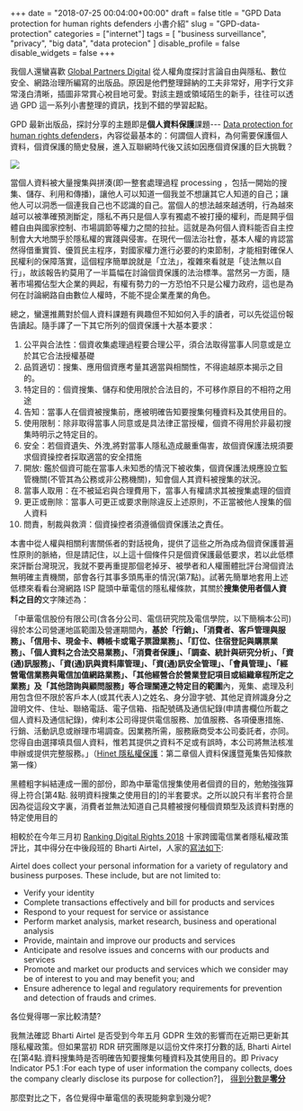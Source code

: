 +++
date = "2018-07-25 00:04:00+00:00"
draft = false
title = "GPD Data protection for human rights defenders 小書介紹"
slug = "GPD-data-protection"
categories = ["internet"]
tags = [
  "business surveillance",
  "privacy",
  "big data",
  "data protecion"
  ]
disable_profile = false
disable_widgets = false
+++

我個人還蠻喜歡 [Global Partners Digital](https://www.gp-digital.org/) 從人權角度探討言論自由與隱私、數位安全、網路治理所編寫的出版品。原因是他們整理歸納的工夫非常好，用字行文非常淺白清晰，插圖非常賞心裞目地可愛。對該主題或領域陌生的新手，往往可以透過 GPD 這一系列小書整理的資訊，找到不錯的學習起點。

<!--more-->

 GPD 最新出版品，探討分享的主題即是**個人資料保護**課題---
[Data protection for human rights defenders](https://www.gp-digital.org/publication/travel-guide-to-data-protection/)，內容從最基本的：何謂個人資料，為何需要保護個人資料，個資保護的簡史發展，進入互聯網時代後又該如因應個資保護的巨大挑戰？

![](https://www.gp-digital.org/wp-content/uploads/2018/07/cover-367x450.png)

當個人資料被大量搜集與拼湊(即一整套處理過程 processing ，包括一開始的搜集、儲存、利用和傳播)，讓他人可以知道一個我並不想讓其它人知道的自己；讓他人可以洞悉一個連我自己也不認識的自己。當個人的想法越來越透明，行為越來越可以被準確預測斷定，隱私不再只是個人享有獨處不被打擾的權利，而是闗乎個體自由與國家控制、市場調節等權力之間的拉扯。這就是為何個人資料能否自主控制會大大地關乎於隱私權的實踐與侵害。在現代一個法治社會，基本人權的肯認當然得借重實質、優質民主程序，對國家權力進行必要的約束節制，才能相對確保人民權利的保障落實，這個程序簡單說就是「立法」，複雜來看就是「徒法無以自行」，故該報告約莫用了一半篇幅在討論個資保護的法治標準。當然另一方面，隨著市場獨佔型大企業的興起，有權有勢力的一方恐怕不只是公權力政府，這也是為何在討論網路自由數位人權時，不能不提企業產業的角色。

總之，蠻還推薦對於個人資料課題有興趣但不知如何入手的讀者，可以先從這份報告讀起。隨手譯了一下其它所列的個資保護十大基本要求：

1. 公平與合法性：個資收集處理過程要合理公平，須合法取得當事人同意或是立於其它合法授權基礎
2. 品質適切：搜集、應用個資應考量其適當與相關性，不得逾越原本揭示之目的。
3. 特定目的：個資搜集、儲存和使用限於合法目的，不可移作原目的不相符之用途
4. 告知：當事人在個資被搜集前，應被明確告知要搜集何種資料及其使用目的。
5. 使用限制：除非取得當事人同意或是具法律正當授權，個資不得用於非最初搜集時明示之特定目的。
6. 安全：若個資遺失、外洩,將對當事人隱私造成嚴重傷害，故個資保護法規須要求個資操控者採取適當的安全措施
7. 開放: 鑑於個資可能在當事人未知悉的情況下被收集，個資保護法規應設立監管機關(不管其為公務或非公務機關)，知會個人其資料被搜集的狀況。
8. 當事人取用：在不被延宕與合理費用下，當事人有權請求其被搜集處理的個資
9. 更正或刪除：當事人可更正或要求刪除違反上述原則，不正當被他人搜集的個人資料
10. 問責，制裁與救濟：個資操控者須遵循個資保護法之責任。

本書中從人權與相關利害關係者的對話視角，提供了這些之所為成為個資保護普遍性原則的脈絡，但是請記住，以上這十個條件只是個資保護最低要求，若以此低標來評斷台灣現況，我就不要再重提那個老掉牙、被學者和人權團體批評台灣個資法無明確主責機關，部會各行其事多頭馬車的情況(第7點)。試著先簡單地套用上述低標來看看台灣網路 ISP 龍頭中華電信的隱私權條款，其關於**搜集使用者個人資料之目的**文字陳述為：

「中華電信股份有限公司(含各分公司、電信研究院及電信學院，以下簡稱本公司)得於本公司營運地區範圍及營運期間內，**基於「行銷」、「消費者、客戶管理與服務」、「信用卡、現金卡、轉帳卡或電子票證業務」、「訂位、住宿登記與購票業務」、「個人資料之合法交易業務」、「消費者保護」、「調查、統計與研究分析」、「資(通)訊服務」、「資(通)訊與資料庫管理」、「資(通)訊安全管理」、「會員管理」、「經營電信業務與電信加值網路業務」、「其他經營合於營業登記項目或組織章程所定之業務」及「其他諮詢與顧問服務」等合理關連之特定目的範圍**內，蒐集、處理及利用包含但不限於客戶本人(或其代表人)之姓名、身分證字號、其他足資辨識身分之證明文件、住址、聯絡電話、電子信箱、指配號碼及通信紀錄(申請書欄位所載之個人資料及通信紀錄)，俾利本公司得提供電信服務、加值服務、各項優惠措施、行銷、活動訊息或辦理市場調查。因業務所需，服務廠商受本公司委託者，亦同。您得自由選擇填具個人資料，惟若其提供之資料不足或有誤時，本公司將無法核准申辦或提供完整服務。」（[Hinet 隱私權保護]([https://www.hinet.net/privacy.html)：第二章個人資料保護暨蒐集告知條款第一條）

黑體粗字糾結連成一團的部份，即為中華電信搜集使用者個資的目的，勉勉強強算得上符合[第4點. 敍明資料搜集之使用目的]的半套要求。之所以說只有半套符合昰因為從這段文字裏，消費者並無法知道自己具體被搜何種個資類型及該資料對應的特定使用目的

相較於在今年三月初 [Ranking Digital Rights 2018](https://rankingdigitalrights.org) 十家跨國電信業者隱私權政策評比，其中得分在中後段班的 Bharti Airtel，人家的[寫法如下](https://www.airtel.in/forme/privacy-policy/collection-of-personal-info):

Airtel does collect your personal information for a variety of regulatory and business purposes. These include, but are not limited to:

- Verify your identity
- Complete transactions effectively and bill for products and services
- Respond to your request for service or assistance
- Perform market analysis, market research, business and operational analysis
- Provide, maintain and improve our products and services
- Anticipate and resolve issues and concerns with our products and services
- Promote and market our products and services which we consider may be of interest to you and may benefit you; and
- Ensure adherence to legal and regulatory requirements for prevention and detection of frauds and crimes.

各位覺得哪一家比較清楚? 

我無法確認 Bharti Airtel 是否受到今年五月 GDPR 生效的影響而在近期已更新其隱私權政策。但如果當初 RDR 研究團隊是以這份文件來打分數的話, Bharti Airtel 在[第4點.資料搜集時是否明確告知要搜集何種資料及其使用目的。即 Privacy Indicator P5.1 :For each type of user information the company collects, does the company clearly disclose its purpose for collection?]， [得到分數是**零分**](https://rankingdigitalrights.org/index2018/indicators/p5/)

那麼對比之下，各位覺得中華電信的表現能夠拿到幾分呢? 


